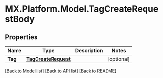# MX.Platform.Model.TagCreateRequestBody

## Properties

Name | Type | Description | Notes
------------ | ------------- | ------------- | -------------
**Tag** | [**TagCreateRequest**](TagCreateRequest.md) |  | [optional] 

[[Back to Model list]](../README.md#documentation-for-models) [[Back to API list]](../README.md#documentation-for-api-endpoints) [[Back to README]](../README.md)

